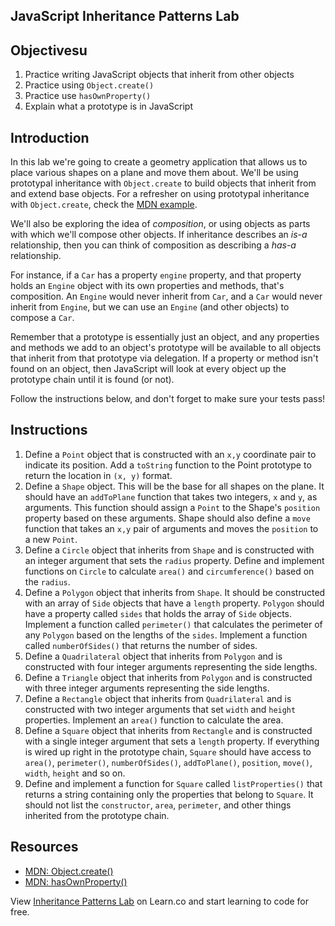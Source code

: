 JavaScript Inheritance Patterns Lab
---

## Objectivesu

1. Practice writing JavaScript objects that inherit from other objects
2. Practice using `Object.create()`
3. Practice use `hasOwnProperty()`
4. Explain what a prototype is in JavaScript

## Introduction

In this lab we're going to create a geometry application that allows us
to place various shapes on a plane and move them about. We'll be using
prototypal inheritance with `Object.create` to build objects that inherit from and extend
base objects. For a refresher on using prototypal inheritance with
`Object.create`, check the [MDN example](https://developer.mozilla.org/en-US/docs/Web/JavaScript/Reference/Global_Objects/Object/create).

We'll also be exploring the idea of *composition*, or using objects as
parts with which we'll compose other objects. If inheritance describes
an *is-a* relationship, then you can think of composition as describing
a *has-a* relationship.

For instance, if a `Car` has a property `engine` property, and that
property holds an `Engine` object with its own properties and methods,
that's composition. An `Engine` would never inherit from `Car`, and a
`Car` would never inherit from `Engine`, but we can use an `Engine` (and
other objects) to compose a `Car`.

Remember that a prototype is essentially just an object, and any
properties and methods we add to an object's prototype will be available
to all objects that inherit from that prototype via delegation. If a
property or method isn't found on an object, then JavaScript will look
at every object up the prototype chain until it is found (or not).

Follow the instructions below, and don't forget to make sure your tests
pass!

## Instructions

1. Define a `Point` object that is constructed with an `x,y` coordinate
   pair to indicate its position. Add a `toString` function to the Point
prototype to return the location in `(x, y)` format.
2. Define a `Shape` object. This will be the base for all shapes on the
   plane. It should have an `addToPlane` function that takes two
integers, `x` and `y`, as arguments. This function should assign a `Point`
to the Shape's `position` property based on these arguments. Shape
should also define a `move` function that takes an `x,y` pair of
arguments and moves the `position` to a new `Point`.
3. Define a `Circle` object that inherits from `Shape` and is
   constructed with an integer argument that sets the `radius` property.
Define and implement functions on `Circle` to calculate `area()` and
`circumference()` based on the `radius`.
4. Define a `Polygon` object that inherits from `Shape`. It should be
   constructed with an array of `Side` objects that have a `length`
property. `Polygon` should have a property called `sides` that holds the
array of `Side` objects. Implement a function called `perimeter()` that
calculates the perimeter of any `Polygon` based on the lengths of the
`sides`. Implement a function called `numberOfSides()` that returns the
number of sides.
5. Define a `Quadrilateral` object that inherits from `Polygon` and is
   constructed with four integer arguments representing the side
lengths.
6. Define a `Triangle` object that inherits from `Polygon` and is
   constructed with three integer arguments representing the side
lengths.
7. Define a `Rectangle` object that inherits from `Quadrilateral` and is
   constructed with two integer arguments that set `width` and `height`
properties. Implement an `area()` function to calculate the area.
8. Define a `Square` object that inherits from `Rectangle` and is
   constructed with a single integer argument that sets a `length`
property. If everything is wired up right in the prototype chain, `Square` should have access to `area()`, `perimeter()`, `numberOfSides()`, `addToPlane()`, `position`, `move()`, `width`, `height` and so on.
9. Define and implement a function for `Square` called
   `listProperties()` that returns a string containing only the
properties that belong to `Square`. It should not list the
`constructor`, `area`, `perimeter`, and other things inherited from the
prototype chain.

## Resources

- [MDN: Object.create()](https://developer.mozilla.org/en-US/docs/Web/JavaScript/Reference/Global_Objects/Object/create)
- [MDN: hasOwnProperty()](https://developer.mozilla.org/en-US/docs/Web/JavaScript/Reference/Global_Objects/Object/hasOwnProperty)

<p class='util--hide'>View <a href='https://learn.co/lessons/javascript-inheritance-patterns-lab'>Inheritance Patterns Lab</a> on Learn.co and start learning to code for free.</p>

